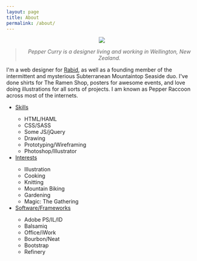 ```yaml
---
layout: page
title: About
permalink: /about/
---
```


<center><img src="../images/portrait.png"></center>
<p></p>
<center><blockquote><em>Pepper Curry is a designer living and working in Wellington, New Zealand.</em></blockquote></center>


I'm a web designer for [Rabid](http://www.rabid.co.nz), as well as a founding member of the intermittent and mysterious Subterranean Mountaintop Seaside duo. I've done shirts for The Ramen Shop, posters for awesome events, and love doing illustrations for all sorts of projects. I am known as Pepper Raccoon across most of the internets.


<ul class="accordion-tabs-minimal">
  <li class="tab-header-and-content">
    <a href="#" class="tab-link is-active">Skills</a>
    <div class="tab-content">
      <ul>
        <li>HTML/HAML</li>
        <li>CSS/SASS</li>
        <li>Some JS/jQuery</li>
        <li>Drawing</li>
        <li>Prototyping/Wireframing</li>
        <li>Photoshop/Illustrator</li>
      </ul>
    </div>
  </li>
  <li class="tab-header-and-content">
    <a href="#" class="tab-link">Interests</a>
    <div class="tab-content">
      <ul>
        <li>Illustration</li>
        <li>Cooking</li>
        <li>Knitting</li>
        <li>Mountain Biking</li>
        <li>Gardening</li>
        <li>Magic: The Gathering</li>
      </ul>
    </div>
  </li>
  <li class="tab-header-and-content">
    <a href="#" class="tab-link">Software/Frameworks</a>
    <div class="tab-content">
      <ul>
        <li>Adobe PS/IL/ID</li>
        <li>Balsamiq</li>
        <li>Office/iWork</li>
        <li>Bourbon/Neat</li>
        <li>Bootstrap</li>
        <li>Refinery</li>
      </ul>
    </div>
  </li>
</ul>